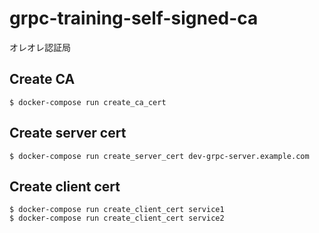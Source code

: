 grpc-training-self-signed-ca
============================

オレオレ認証局

## Create CA

```
$ docker-compose run create_ca_cert
```

## Create server cert

```
$ docker-compose run create_server_cert dev-grpc-server.example.com
```

## Create client cert

```
$ docker-compose run create_client_cert service1
$ docker-compose run create_client_cert service2
```
